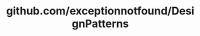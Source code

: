 ---
layout: post
title: github.com/exceptionnotfound/DesignPatterns
categories: link
tags: [انگلیسی, گیت‌هاب, برنامه‌نویسی]
---